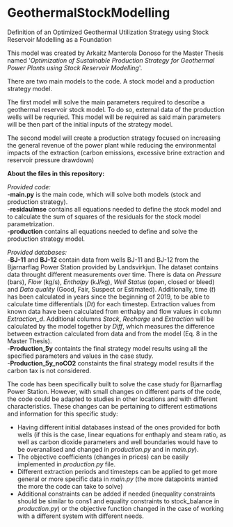 # GeothermalStockModelling
Definition of an Optimized Geothermal Utilization Strategy using Stock Reservoir Modelling as a Foundation

This model was created by Arkaitz Manterola Donoso for the Master Thesis named '*Optimization of Sustainable Production Strategy for Geothermal Power Plants using Stock Reservoir Modelling*'. 

There are two main models to the code. A stock model and a production strategy model.

The first model will solve the main parameters required to describe a geothermal reservoir stock model. To do so, external data of the production wells will be requried. This model will be required as said main parameters will be then part of the initial inputs of the strategy model. 

The second model will create a production strategy focused on increasing the general revenue of the power plant while reducing the environmental impacts of the extraction (carbon emissions, excessive brine extraction and reservoir pressure drawdown)

**About the files in this repository:**

  *Provided code:* <br />
    -**main.py** is the main code, which will solve both models (stock and production strategy). <br />
    -**residaulmse** contains all equations needed to define the stock model and to calculate the sum of squares of the residuals for the stock model parametrization. <br />
    -**production** contains all equations needed to define and solve the production strategy model. <br />

  *Provided databases:* <br />
    -**BJ-11** and **BJ-12** contain data from wells BJ-11 and BJ-12 from the Bjarnarflag Power Station provided by Landsvirkjun. The dataset contains data throught different measurements over time. There is data on *Pressure* (bars), *Flow* (kg/s), *Enthalpy* (kJ/kg), *Well Status* (open, closed or bleed) and *Data quality* (Good, Fair, Suspect or Estimated). Additionally, time (*t*) has been calculated in years since the beginning of 2019, to be able to calculate time differentials (*Dt*) for each timestep. Extraction values from known data have been calculated from enthalpy and flow values in column *Extraction_d*. Additional columns *Stock*, *Recharge* and *Extraction* will be calculated by the model together by *Diff*, which measures the difference between extraction calculated from data and from the model (Eq. 8 in   the Master Thesis). <br />
    -**Production_5y** containts the final strategy model results using all the specified parameters and values in the case study. <br />
    -**Production_5y_noCO2** constaints the final strategy model results if the carbon tax is not considered. <br />

The code has been specifically built to solve the case study for Bjarnarflag Power Station. However, with small changes on different parts of the code, the code could be adapted to studies in other locations and with different characteristics. These changes can be pertaining to different estimations and information for this specific study: <br />
- Having different initial databases instead of the ones provided for both wells (if this is the case, linear equations for enthaply and steam ratio, as well as carbon dioxide parameters and well boundaries would have to be overanalised and changed in *production.py* and in *main.py*). 
- The objective coefficients (changes in prices) can be easily implemented in *production.py* file. 
- Different extraction periods and timesteps can be applied to get more general or more specific data in *main.py* (the more datapoints wanted the more the code can take to solve)
- Additional constraints can be added if needed (inequality constraints should be similar to cons1 and equality constraints to stock_balance in *production.py*) or the objective function changed in the case of working with a different system with different needs. <br />
